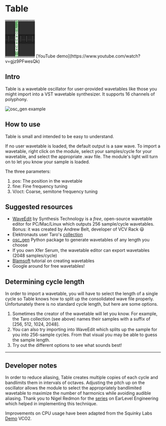 # Table
<img src="https://github.com/IggyLabs/IggyLabsModulesManual/blob/master/img/table_1.png" width = "96">
[YouTube demo](https://www.youtube.com/watch?v=gjz9PFwesQk)

## Intro
Table is a wavetable oscillator for user-provided wavetables like those you might import into a VST wavetable synthesizer. It supports 16 channels of polyphony.

![osc_gen example](https://raw.githubusercontent.com/harveyormston/osc_gen/main/examples/images/tube.png)
## How to use
Table is small and intended to be easy to understand.

If no user wavetable is loaded, the default output is a saw wave. To import a wavetable, right click on the module, select your samples/cycle for your wavetable, and select the appropriate .wav file. The module's light will turn on to let you know your sample is loaded.

The three parameters:
1. pos: The position in the wavetable
2. fine: Fine frequency tuning
3. V/oct: Coarse, semitone frequency tuning

## Suggested resources
- [WaveEdit](https://synthtech.com/waveedit) by Synthesis Technology is a _free_, open-source wavetable editor for PC/Mac/Linux which outputs 256 sample/cycle wavetables. Bonus: it was created by Andrew Belt, developer of VCV Rack 😃 
- Elektronauts user Taro's [collection](https://www.elektronauts.com/t/free-wavetables/121639)
- [osc_gen](https://github.com/harveyormston/osc_gen) Python package to generate wavetables of any length you choose
- If you own Xfer Serum, the wavetable editor can export wavetables (2048 samples/cycle)
- [Blamsoft](https://blamsoft.com/tutorials/expanse-creating-wavetables/) tutorial on creating wavetables
- Google around for free wavetables!

## Determining cycle length
In order to import a wavetable, you will have to select the length of a single cycle so Table knows how to split up the consolidated wave file properly. Unfortunately there is no standard cycle length, but here are some options.
1. Sometimes the creator of the wavetable will let you know. For example, the Taro collection (see above) names their samples with a suffix of [256, 512, 1024, 2048]. 
2. You can also try importing into WaveEdit which splits up the sample for you into 256-sample cycles. From that visual you may be able to guess the sample length.
3. Try out the different options to see what sounds best!

---
## Developer notes
In order to reduce aliasing, Table creates multiple copies of each cycle and bandlimits them in intervals of octaves. Adjusting the pitch up on the oscillator allows the module to select the appropriately bandlimited wavetable to maximize the number of harmonics while avoiding audible aliasing. Thank you to Nigel Redmon for the [series](https://www.earlevel.com/main/2020/01/04/further-thoughts-on-wave-table-oscillators/) on EarLevel Engineering which helped in implementing this technique.

Improvements on CPU usage have been adapted from the Squinky Labs [Demo](https://github.com/squinkylabs/Demo) VCO2.